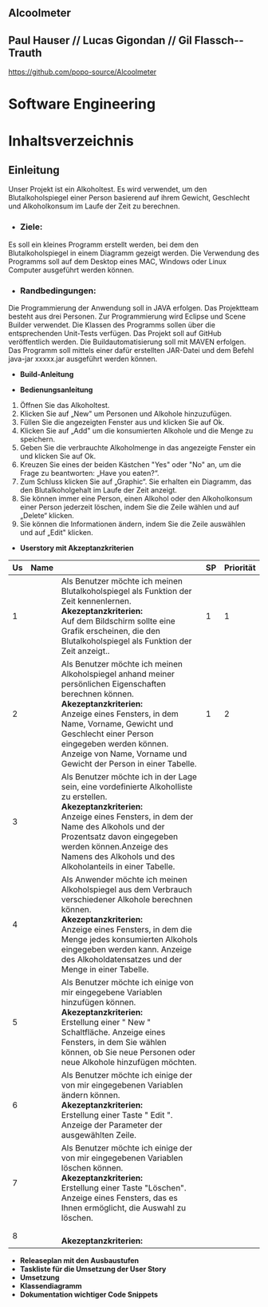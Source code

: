 ## Alcoolmeter

## Paul Hauser // Lucas Gigondan // Gil Flassch--Trauth
https://github.com/popo-source/Alcoolmeter

# __Software Engineering__
# __Inhaltsverzeichnis__

## __Einleitung__
Unser Projekt ist ein Alkoholtest. Es wird verwendet, um den Blutalkoholspiegel einer Person basierend auf ihrem Gewicht, Geschlecht und Alkoholkonsum im Laufe der Zeit zu berechnen.
* ### Ziele:
Es soll ein kleines Programm erstellt werden, bei dem den Blutalkoholspiegel in einem Diagramm gezeigt werden. Die Verwendung des Programms soll auf dem Desktop eines MAC, Windows oder Linux Computer ausgeführt werden können.
* ### Randbedingungen:
Die Programmierung der Anwendung soll in JAVA erfolgen.
Das Projektteam besteht aus drei Personen. 
Zur Programmierung wird Eclipse und Scene Builder verwendet.
Die Klassen des Programms sollen über die entsprechenden Unit-Tests verfügen.
Das Projekt soll auf GitHub veröffentlich werden.
Die Buildautomatisierung soll mit MAVEN erfolgen.
Das Programm soll mittels einer dafür erstellten JAR-Datei und dem Befehl java-jar xxxxx.jar ausgeführt werden können.

* __Build-Anleitung__

* __Bedienungsanleitung__
1. Öffnen Sie das Alkoholtest.
2. Klicken Sie auf „New" um Personen und Alkohole hinzuzufügen.
3. Füllen Sie die angezeigten Fenster aus und klicken Sie auf Ok. 
4. Klicken Sie auf „Add" um die konsumierten Alkohole und die Menge zu speichern.
5. Geben Sie die verbrauchte Alkoholmenge in das angezeigte Fenster ein und klicken Sie auf Ok.
6. Kreuzen Sie eines der beiden Kästchen "Yes" oder "No" an, um die Frage zu beantworten: „Have you eaten?“.
7. Zum Schluss klicken Sie auf „Graphic“. Sie erhalten ein Diagramm, das den Blutalkoholgehalt im Laufe der Zeit anzeigt.
8. Sie können immer eine Person, einen Alkohol oder den Alkoholkonsum einer Person jederzeit löschen, indem Sie die Zeile wählen und auf „Delete“ klicken.
9. Sie können die Informationen ändern, indem Sie die Zeile auswählen und auf „Edit" klicken.

* __Userstory mit Akzeptanzkriterien__

Us | Name |     | SP | Priorität
-- | ---------------- | ------------------------------------------------------------------------------------------------ | -- | --
1 |      | Als Benutzer möchte ich meinen Blutalkoholspiegel als Funktion der Zeit kennenlernen. <br><b> Akezeptanzkriterien: <br></b> Auf dem Bildschirm sollte eine Grafik erscheinen, die den Blutalkoholspiegel als Funktion der Zeit anzeigt.. | 1 | 1 |
2  |      | Als Benutzer möchte ich meinen Alkoholspiegel anhand meiner persönlichen Eigenschaften berechnen können. <br><b> Akezeptanzkriterien: <br></b> Anzeige eines Fensters, in dem Name, Vorname, Gewicht und Geschlecht einer Person eingegeben werden können. Anzeige von Name, Vorname und Gewicht der Person in einer Tabelle. | 1 | 2 |
3  |      | Als Benutzer möchte ich in der Lage sein, eine vordefinierte Alkoholliste zu erstellen. <br><b> Akezeptanzkriterien: <br></b> Anzeige eines Fensters, in dem der Name des Alkohols und der Prozentsatz davon eingegeben werden können.Anzeige des Namens des Alkohols und des Alkoholanteils in einer Tabelle.|  |  |
4  |      | Als Anwender möchte ich meinen Alkoholspiegel aus dem Verbrauch verschiedener Alkohole berechnen können. <br><b> Akezeptanzkriterien: <br></b>Anzeige eines Fensters, in dem die Menge jedes konsumierten Alkohols eingegeben werden kann. Anzeige des Alkoholdatensatzes und der Menge in einer Tabelle. |  |  |
5  |      | Als Benutzer möchte ich einige von mir eingegebene Variablen hinzufügen können. <br><b> Akezeptanzkriterien: <br></b>Erstellung einer " New " Schaltfläche. Anzeige eines Fensters, in dem Sie wählen können, ob Sie neue Personen oder neue Alkohole hinzufügen möchten. |  |  |
6  |      | Als Benutzer möchte ich einige der von mir eingegebenen Variablen ändern können. <br><b> Akezeptanzkriterien: <br></b> Erstellung einer Taste " Edit ". Anzeige der Parameter der ausgewählten Zeile.|  |  |
7  |      | Als Benutzer möchte ich einige der von mir eingegebenen Variablen löschen können. <br><b> Akezeptanzkriterien: <br></b> Erstellung einer Taste "Löschen". Anzeige eines Fensters, das es Ihnen ermöglicht, die Auswahl zu löschen.|  |  |
8  |      | <br><b> Akezeptanzkriterien: <br></b> |  |  |


* __Releaseplan mit den Ausbaustufen__
* __Taskliste für die Umsetzung der User Story__
* __Umsetzung__
* __Klassendiagramm__
* __Dokumentation wichtiger Code Snippets__
